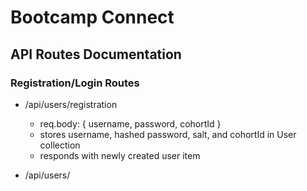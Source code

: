 # Bootcamp Connect

## API Routes Documentation

### Registration/Login Routes
- /api/users/registration
    - req.body: {
        username,
        password,
        cohortId
    }
    - stores username, hashed password, salt, and cohortId in User collection
    - responds with newly created user item

- /api/users/